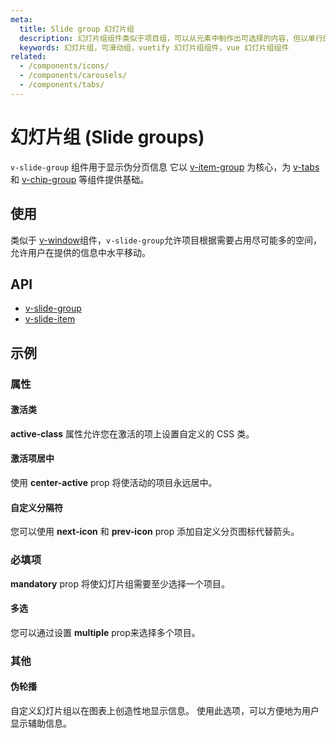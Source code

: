 ```yaml
---
meta:
  title: Slide group 幻灯片组
  description: 幻灯片组组件类似于项目组，可以从元素中制作出可选择的内容，但以单行的方式进行。
  keywords: 幻灯片组，可滑动组，vuetify 幻灯片组组件，vue 幻灯片组组件
related:
  - /components/icons/
  - /components/carousels/
  - /components/tabs/
---
```


# 幻灯片组 (Slide groups)

`v-slide-group` 组件用于显示伪分页信息 它以 [v-item-group](/components/item-groups) 为核心，为 [v-tabs](/components/tabs) 和 [v-chip-group](/components/chip-groups) 等组件提供基础。

<entry-ad />

## 使用

类似于 <a href=“/components/windows”>v-window</a>组件，`v-slide-group`允许项目根据需要占用尽可能多的空间，允许用户在提供的信息中水平移动。

<example file="v-slide-group/usage" />

## API

- [v-slide-group](/api/v-slide-group)
- [v-slide-item](/api/v-slide-item)

<inline-api page="components/slide-groups" />


<!-- ## Sub-components

### v-slide-item

v-slide-item description -->

## 示例

### 属性

#### 激活类

**active-class** 属性允许您在激活的项上设置自定义的 CSS 类。

<example file="v-slide-group/prop-active-class" />

#### 激活项居中

使用 **center-active** prop 将使活动的项目永远居中。

<example file="v-slide-group/prop-center-active" />

#### 自定义分隔符

您可以使用 **next-icon** 和 **prev-icon** prop 添加自定义分页图标代替箭头。

<example file="v-slide-group/prop-custom-icons" />

### 必填项

**mandatory** prop 将使幻灯片组需要至少选择一个项目。

<example file="v-slide-group/prop-mandatory" />

#### 多选

您可以通过设置 **multiple** prop来选择多个项目。

<example file="v-slide-group/prop-multiple" />

### 其他

#### 伪轮播

自定义幻灯片组以在图表上创造性地显示信息。 使用此选项，可以方便地为用户显示辅助信息。

<example file="v-slide-group/misc-pseudo-carousel" />

<backmatter />
